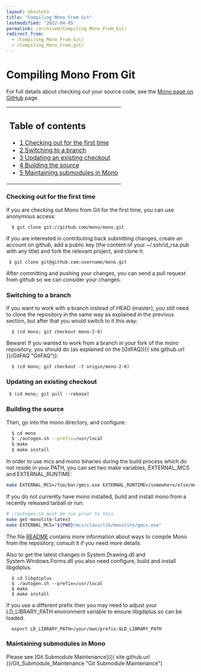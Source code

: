 ```yaml
---
layout: obsolete
title: "Compiling Mono From Git"
lastmodified: '2012-04-05'
permalink: /archived/Compiling_Mono_From_Git/
redirect_from:
  - /Compiling_Mono_From_Git/
  - /Compiling_Mono_From_git/
---
```


Compiling Mono From Git
=======================

For full details about checking out your source code, see the [Mono page on GitHub](http://github.com/mono) page.

<table>
<col width="100%" />
<tbody>
<tr class="odd">
<td align="left"><h2>Table of contents</h2>
<ul>
<li><a href="#checking-out-for-the-first-time">1 Checking out for the first time</a></li>
<li><a href="#switching-to-a-branch">2 Switching to a branch</a></li>
<li><a href="#updating-an-existing-checkout">3 Updating an existing checkout</a></li>
<li><a href="#building-the-source">4 Building the source</a></li>
<li><a href="#maintaining-submodules-in-mono">5 Maintaining submodules in Mono</a></li>
</ul></td>
</tr>
</tbody>
</table>

### Checking out for the first time

If you are checking out Mono from Git for the first time, you can use anonymous access:

      $ git clone git://github.com/mono/mono.git

If you are interested in contributing back submitting changes, create an account on github, add a public key (the content of your \~/.ssh/id\_rsa.pub with any title) and fork the relevant project, and clone it:

     $ git clone git@github.com:username/mono.git

After committing and pushing your changes, you can send a pull request from github so we can consider your changes.

### Switching to a branch

If you want to work with a branch instead of HEAD (master), you still need to clone the repository in the same way as explained in the previous section, but after that you would switch to it this way:

      $ (cd mono; git checkout mono-2-6) 

Beware! If you wanted to work from a branch in your fork of the mono repository, you should do (as explained on the [GitFAQ]({{ site.github.url }}/GitFAQ "GitFAQ")):

      $ (cd mono; git checkout -t origin/mono-2-6) 

### Updating an existing checkout

     $ (cd mono; git pull --rebase)

### Building the source

Then, go into the mono directory, and configure:

``` bash
  $ cd mono
  $ ./autogen.sh --prefix=/usr/local
  $ make
  $ make install
```

In order to use mcs and mono binaries during the build process which do not reside in your PATH, you can set two make variables, EXTERNAL\_MCS and EXTERNAL\_RUNTIME:

``` bash
make EXTERNAL_MCS=/foo/bar/gmcs.exe EXTERNAL_RUNTIME=/somewhere/else/mono
```

If you do not currently have mono installed, build and install mono from a recently released tarball or run:

``` bash
# ./autogen.sh must be run prior to this
make get-monolite-latest
make EXTERNAL_MCS="${PWD}/mcs/class/lib/monolite/gmcs.exe"
```

The file [README](http://github.com/mono/mono/blob/master/README) contains more information about ways to compile Mono from the repository, consult it if you need more details.

Also to get the latest changes in System.Drawing.dll and System.Windows.Forms.dll you also need configure, build and install libgdiplus.

      $ cd libgdiplus
      $ ./autogen.sh --prefix=/usr/local
      $ make
      $ make install

If you use a different prefix then you may need to adjust your LD\_LIBRARY\_PATH environment variable to ensure libgdiplus.so can be loaded.

      export LD_LIBRARY_PATH=/your/own/prefix:$LD_LIBRARY_PATH

### Maintaining submodules in Mono

Please see [Git Submodule Maintenance]({{ site.github.url }}/Git_Submodule_Maintenance "Git Submodule Maintenance")

